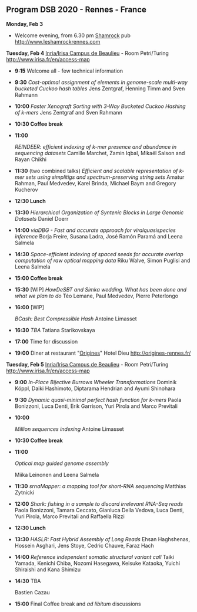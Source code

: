 ## Program DSB 2020 - Rennes - France

**Monday, Feb 3**

* Welcome evening, from 6.30 pm [Shamrock](http://www.leshamrockrennes.com) pub http://www.leshamrockrennes.com

**Tuesday, Feb 4** [Inria/Irisa Campus de Beaulieu](http://www.irisa.fr/en/access-map) - Room Petri/Turing http://www.irisa.fr/en/access-map

* **9:15** 
  Welcome all - few technical information
  
* **9:30** 
  *Cost-optimal assignment of elements in genome-scale multi-way bucketed Cuckoo hash tables*
  Jens Zentgraf, Henning Timm and Sven Rahmann
  
* **10:00**
  *Faster Xenograft Sorting with 3-Way Bucketed Cuckoo Hashing of k-mers*
  Jens Zentgraf and Sven Rahmann

* **10:30 Coffee break**

* **11:00**

  *REINDEER: efficient indexing of k-mer presence and abundance in sequencing datasets*
Camille Marchet, Zamin Iqbal, Mikaël Salson and Rayan Chikhi
  
* **11:30** (two combined talks)
  *Efficient and scalable representation of k-mer sets using simplitigs and spectrum-preserving string sets*
Amatur Rahman, Paul Medvedev, Karel Brinda, Michael Baym and Gregory Kucherov
  
* **12:30 Lunch**

* **13:30**
  *Hierarchical Organization of Syntenic Blocks in Large Genomic Datasets*
  Daniel Doerr
  
* **14:00**
  *viaDBG - Fast and accurate approach for viralquasispecies inference*
  Borja Freire, Susana Ladra, José Ramón Paramá and Leena Salmela
  
* **14:30** 
  *Space-efficient indexing of spaced seeds for accurate overlap computation of raw optical mapping data*
  Riku Walve, Simon Puglisi and Leena Salmela
  
* **15:00 Coffee break**

* **15:30** [WIP] 
  *HowDeSBT and Simka wedding. What has been done and what we plan to do*
  Téo Lemane, Paul Medvedev, Pierre Peterlongo

* **16:00** [WIP]

  *BCash: Best Compressible Hash*
  Antoine Limasset

* **16:30**
  *TBA*
  Tatiana Starikovskaya

* **17:00** Time for discussion

* **19:00** Diner at restaurant "[Origines](http://origines-rennes.fr/)" Hotel Dieu http://origines-rennes.fr/



**Tuesday, Feb 5** [Inria/Irisa Campus de Beaulieu](http://www.irisa.fr/en/access-map) - Room Petri/Turing http://www.irisa.fr/en/access-map

* **9:00**
  *In-Place Bijective Burrows Wheeler Transformations*
  Dominik Köppl, Daiki Hashimoto, Diptarama Hendrian and Ayumi Shinohara

* **9:30**
  *Dynamic quasi-minimal perfect hash function for k-mers*
Paola Bonizzoni, Luca Denti, Erik Garrison, Yuri Pirola and Marco Previtali
  
* **10:00**

  *Million sequences indexing*
  Antoine Limasset

* **10:30 Coffee break** 

* **11:00**

  *Optical map guided genome assembly*

  Miika Leinonen and Leena Salmela

* **11:30**
  *srnaMapper: a mapping tool for short-RNA sequencing*
  Matthias Zytnicki

* **12:00**
  *Shark: fishing in a sample to discard irrelevant RNA-Seq reads*
  Paola Bonizzoni, Tamara Ceccato, Gianluca Della Vedova, Luca Denti, Yuri Pirola, Marco Previtali and Raffaella Rizzi

* **12:30 Lunch**

* **13:30**
  *HASLR: Fast Hybrid Assembly of Long Reads*
  Ehsan Haghshenas, Hossein Asghari, Jens Stoye, Cedric Chauve, Faraz Hach

* **14:00**
  *Reference independent somatic structural variant call*
  Taiki Yamada, Kenichi Chiba, Nozomi Hasegawa, Keisuke Kataoka, Yuichi Shiraishi and Kana Shimizu

* **14:30**
  TBA

  Bastien Cazau

* **15:00** Final Coffee break and *ad libitum* discussions
